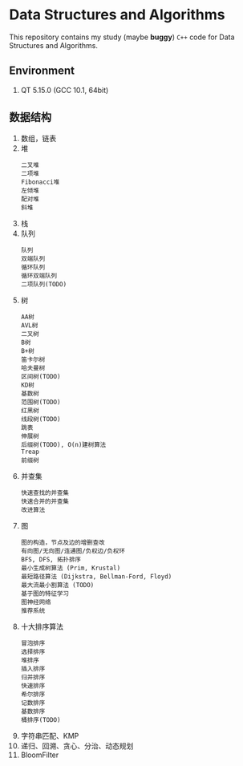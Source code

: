 # Data Structures and Algorithms

This repository contains my study (maybe **buggy**) `C++` code for Data Structures and Algorithms.

## Environment

1. QT 5.15.0 (GCC 10.1, 64bit)

## 数据结构

1. 数组，链表
2. 堆
    ```
    二叉堆
    二项堆
    Fibonacci堆
    左倾堆
    配对堆
    斜堆
    ```
3. 栈
4. 队列
    ```
    队列
    双端队列
    循环队列
    循环双端队列
    二项队列(TODO)
    ```
5. 树
    ```
    AA树
    AVL树
    二叉树
    B树
    B+树
    笛卡尔树
    哈夫曼树
    区间树(TODO)
    KD树
    基数树
    范围树(TODO)
    红黑树
    线段树(TODO)
    跳表
    伸展树
    后缀树(TODO), O(n)建树算法
    Treap
    前缀树
    ```
6. 并查集
    ```
    快速查找的并查集
    快速合并的并查集
    改进算法
    ```
7. 图
    ```
    图的构造，节点及边的增删查改
    有向图/无向图/连通图/负权边/负权环
    BFS, DFS, 拓扑排序
    最小生成树算法 (Prim, Krustal)
    最短路径算法 (Dijkstra, Bellman-Ford, Floyd)
    最大流最小割算法 (TODO)
    基于图的特征学习
    图神经网络
    推荐系统
    ```
8. 十大排序算法
    ```
    冒泡排序
    选择排序
    堆排序
    插入排序
    归并排序
    快速排序
    希尔排序
    记数排序
    基数排序
    桶排序(TODO)
    ```
9. 字符串匹配、KMP
10. 递归、回溯、贪心、分治、动态规划
11. BloomFilter
